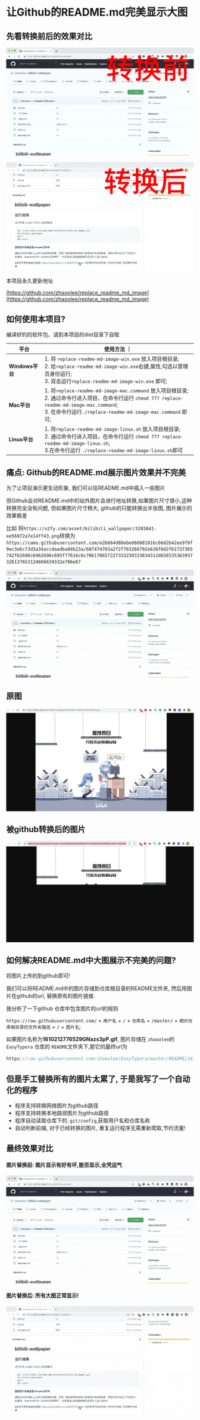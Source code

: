 # 让Github的README.md完美显示大图

## 先看转换前后的效果对比

![before-txt](https://raw.githubusercontent.com/zhaoolee/replace_readme_md_image/master/README/16103285371581AYcXCjy.gif)

![after-txt](https://raw.githubusercontent.com/zhaoolee/replace_readme_md_image/master/README/16103285404102M7PFrwA.gif)

本项目永久更新地址

[https://github.com/zhaoolee/replace_readme_md_image](https://github.com/zhaoolee/replace_readme_md_image)



## 如何使用本项目?

编译好的的软件包，请到本项目的dist目录下自取

| 平台   |    使用方法   ｜
| --- |  --- |
| **Windows平台** | 1. 将 `replace-readme-md-image-win.exe` 放入项目根目录;<br/>2. 给`replace-readme-md-image-win.exe`右键,属性,勾选以管理员身份运行;<br/>3. 双击运行`replace-readme-md-image-win.exe` 即可;  |
| **Mac平台**  | 1. 将`replace-readme-md-image-mac.command` 放入项目根目录; <br/>2. 通过命令行进入项目，在命令行运行 `chmod 777 replace-readme-md-image-mac.command`; <br/> 3. 在命令行运行`./replace-readme-md-image-mac.command` 即可; |
|  **Linux平台**  | 1. 将`replace-readme-md-image-linux.sh` 放入项目根目录;<br/>2. 通过命令行进入项目，在命令行运行 `chmod 777 replace-readme-md-image-linux.sh`; <br/> 3.在命令行运行 `./replace-readme-md-image-linux.sh`即可 |




##  痛点: Github的README.md展示图片效果并不完美

为了让项目演示更生动形象, 我们可以往README.md中插入一些图片

但Github会对README.md中的站外图片会进行地址转换,如果图片尺寸很小,这种转换完全没有问题, 但如果图片尺寸稍大, github的只能转换出半张图, 图片展示的效果极差

比如 将`https://v2fy.com/asset/bilibili_wallpaper/3203841-ee56972a7e14ff43.png`转换为`https://camo.githubusercontent.com/e2b664d80ebe666681016c66d2b42ee9f8f9ec3e6c73d3a34accdaadba84b23a/687474703a2f2f763266792e636f6d2f61737365742f62696c6962696c695f77616c6c70617065722f333230333834312d656535363937326137653134666634332e706e67`

![re-img-kk](https://raw.githubusercontent.com/zhaoolee/replace_readme_md_image/master/README/1610273620185zKKRYDmG.gif)

## 原图

![image-20210110174446076](https://raw.githubusercontent.com/zhaoolee/replace_readme_md_image/master/README/1610273620196RMdHJK1N.png)



## 被github转换后的图片

![image-20210110174523700](https://raw.githubusercontent.com/zhaoolee/replace_readme_md_image/master/README/1610273620453w1B3jNPE.png)

## 如何解决README.md中大图展示不完美的问题?

将图片上传的到github即可!

我们可以将README.md中的图片存储到仓库根目录的README文件夹, 然后用图片在github的url, 替换原有的图片链接.

我分析了一下github 仓库中包含图片的url的规则

`https://raw.githubusercontent.com/` + `用户名` + `/` + `仓库名` + `/master/` + `相对仓库根目录的文件夹路径` + `/` + `图片名`;  



如果图片名称为**1610212776529GNazs3pP.gif**, 图片存储在 `zhaoolee`的 `EasyTypora` 仓库的 `README`文件夹下,那它的最终url为

```javascript
https://raw.githubusercontent.com/zhaoolee/EasyTypora/master/README/1610212776529GNazs3pP.gif
```

## 但是手工替换所有的图片太累了, 于是我写了一个自动化的程序

- 程序支持转换网络图片为github路径
- 程序支持转换本地路径图片为github路径
- 程序自动读取仓库下的`.git/config`,获取用户名和仓库名称
- 自动判断前缀, 对于已经转换的图片, 重复运行程序无需重新爬取,节约流量!




## 最终效果对比


#### 图片替换前: 图片显示有好有坏,能否显示,全凭运气


![re-img-kk](https://raw.githubusercontent.com/zhaoolee/replace_readme_md_image/master/README/1610273620185zKKRYDmG.gif)


#### 图片替换后: 所有大图正常显示!

![bilibili-wallpaper-005](https://raw.githubusercontent.com/zhaoolee/replace_readme_md_image/master/README/16102767579577iDsT3A4.gif)


